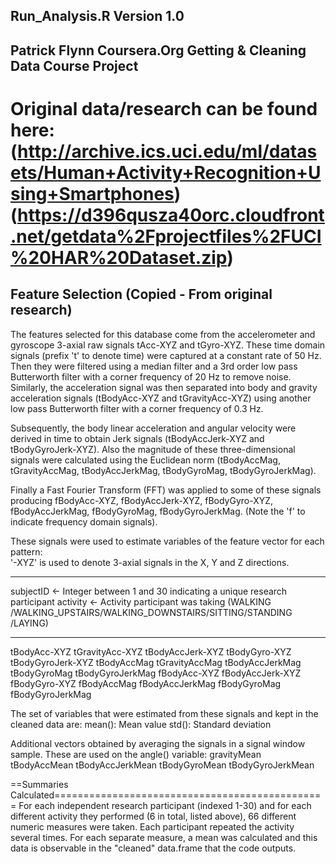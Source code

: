 
Run_Analysis.R
Version 1.0
---
Patrick Flynn
Coursera.Org
Getting & Cleaning Data Course Project
---
Original data/research can be found here:
(http://archive.ics.uci.edu/ml/datasets/Human+Activity+Recognition+Using+Smartphones)
(https://d396qusza40orc.cloudfront.net/getdata%2Fprojectfiles%2FUCI%20HAR%20Dataset.zip)
==================================================================

Feature Selection (Copied - From original research)
---
The features selected for this database come from the accelerometer and gyroscope 3-axial raw signals tAcc-XYZ and tGyro-XYZ. These time domain signals (prefix 't' to denote time) were captured at a constant rate of 50 Hz. Then they were filtered using a median filter and a 3rd order low pass Butterworth filter with a corner frequency of 20 Hz to remove noise. Similarly, the acceleration signal was then separated into body and gravity acceleration signals (tBodyAcc-XYZ and tGravityAcc-XYZ) using another low pass Butterworth filter with a corner frequency of 0.3 Hz. 

Subsequently, the body linear acceleration and angular velocity were derived in time to obtain Jerk signals (tBodyAccJerk-XYZ and tBodyGyroJerk-XYZ). Also the magnitude of these three-dimensional signals were calculated using the Euclidean norm (tBodyAccMag, tGravityAccMag, tBodyAccJerkMag, tBodyGyroMag, tBodyGyroJerkMag). 

Finally a Fast Fourier Transform (FFT) was applied to some of these signals producing fBodyAcc-XYZ, fBodyAccJerk-XYZ, fBodyGyro-XYZ, fBodyAccJerkMag, fBodyGyroMag, fBodyGyroJerkMag. (Note the 'f' to indicate frequency domain signals). 

These signals were used to estimate variables of the feature vector for each pattern:  
'-XYZ' is used to denote 3-axial signals in the X, Y and Z directions.

---
subjectID <- Integer between 1 and 30 indicating a unique research participant
activity <- Activity participant was taking (WALKING
/WALKING_UPSTAIRS/WALKING_DOWNSTAIRS/SITTING/STANDING
/LAYING)

---
tBodyAcc-XYZ
tGravityAcc-XYZ
tBodyAccJerk-XYZ
tBodyGyro-XYZ
tBodyGyroJerk-XYZ
tBodyAccMag
tGravityAccMag
tBodyAccJerkMag
tBodyGyroMag
tBodyGyroJerkMag
fBodyAcc-XYZ
fBodyAccJerk-XYZ
fBodyGyro-XYZ
fBodyAccMag
fBodyAccJerkMag
fBodyGyroMag
fBodyGyroJerkMag

The set of variables that were estimated from these signals and kept in the cleaned data are: 
mean(): Mean value
std(): Standard deviation

Additional vectors obtained by averaging the signals in a signal window sample. These are used on the angle() variable:
gravityMean
tBodyAccMean
tBodyAccJerkMean
tBodyGyroMean
tBodyGyroJerkMean

==Summaries Calculated===============================================
For each independent research participant (indexed 1-30) and for each different activity they performed (6 in total, listed above), 
66 different numeric measures were taken. Each participant repeated the activity several times. For each separate measure, a mean
was calculated and this data is observable in the "cleaned" data.frame that the code outputs.



